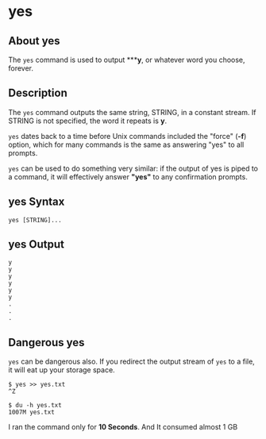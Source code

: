 # yes

## About yes

The `yes` command is used to output ***__y__, or whatever word you choose, forever.

## Description

The `yes` command outputs the same string, STRING, in a constant stream. If STRING is not specified, the word it repeats is __y__.

`yes` dates back to a time before Unix commands included the "force" (__-f__) option, which for many commands is the same as answering "yes" to all prompts.

`yes` can be used to do something very similar: if the output of yes is piped to a command, it will effectively answer __"yes"__ to any confirmation prompts.

## yes Syntax

```
yes [STRING]...
```

## yes Output

```
y
y
y
y
y
y
.
.
.
```

## Dangerous yes

`yes` can be dangerous also. If you redirect the output stream of `yes` to a file, it will eat up your storage space.

```
$ yes >> yes.txt
^Z

$ du -h yes.txt
1007M yes.txt
```

I ran the command only for __10 Seconds__. And It consumed almost 1 GB

